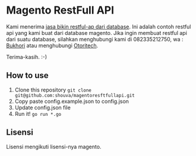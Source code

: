 # Magento RestFull API

Kami menerima [jasa bikin restful-ap dari database](https://otoritech.com/jasa-bikin-restful-api-dari-database/).
Ini adalah contoh restful api yang kami buat dari database magento.
Jika ingin membuat restful api dari suatu database, silahkan menghubungi kami di 082335212750, wa : [Bukhori](https://wa.me/6282335212750) atau menghubungi [Otoritech](https://otoritech.com).


Terima-kasih. :-)

## How to use

1. Clone this repository `git clone git@github.com:shouva/magentoresftfullapi.git`
2. Copy paste config.example.json to config.json
3. Update config.json file
4. Run it! `go run *.go`

## Lisensi

Lisensi mengikuti lisensi-nya magento. 
